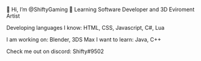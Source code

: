 👋 Hi, I’m @ShiftyGaming 👋
Learning Software Developer and 3D Eviroment Artist

Developing languages I know: HTML, CSS, Javascript, C#, Lua

I am working on: Blender, 3DS Max
I want to learn: Java, C++ 

Check me out on discord: Shifty#9502

<!---
ShiftyGaming/ShiftyGaming is a ✨ special ✨ repository because its `README.md` (this file) appears on your GitHub profile.
You can click the Preview link to take a look at your changes.
--->
